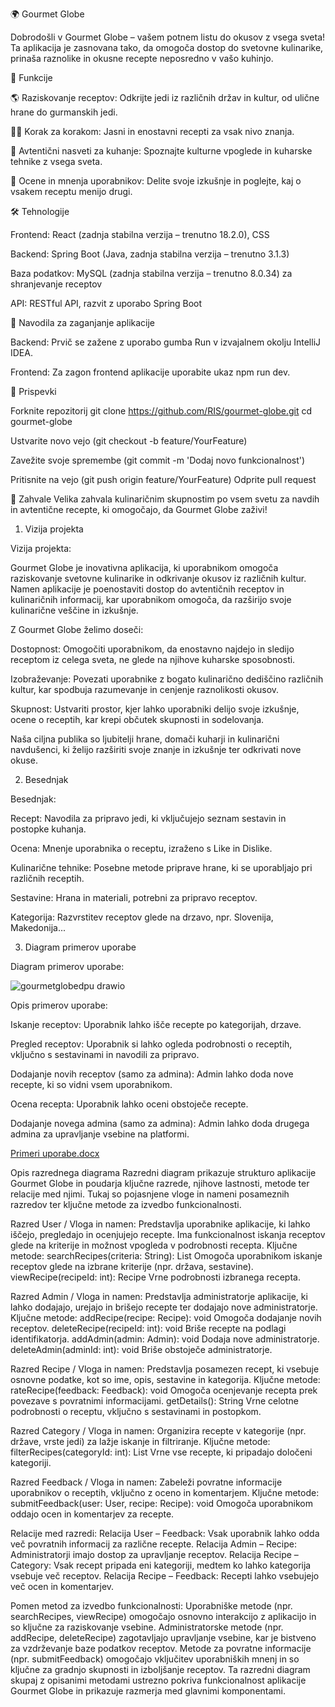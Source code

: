 🌍 Gourmet Globe

Dobrodošli v Gourmet Globe – vašem potnem listu do okusov z vsega sveta! Ta aplikacija je zasnovana tako, da omogoča dostop do svetovne kulinarike, prinaša raznolike in okusne recepte neposredno v vašo kuhinjo.

🚀 Funkcije

🌎 Raziskovanje receptov: Odkrijte jedi iz različnih držav in kultur, od ulične hrane do gurmanskih jedi.

🧑‍🍳 Korak za korakom: Jasni in enostavni recepti za vsak nivo znanja.

🥣 Avtentični nasveti za kuhanje: Spoznajte kulturne vpoglede in kuharske tehnike z vsega sveta.

💬 Ocene in mnenja uporabnikov: Delite svoje izkušnje in poglejte, kaj o vsakem receptu menijo drugi.


🛠️ Tehnologije

Frontend: React (zadnja stabilna verzija – trenutno 18.2.0), CSS

Backend: Spring Boot (Java, zadnja stabilna verzija – trenutno 3.1.3)

Baza podatkov: MySQL (zadnja stabilna verzija – trenutno 8.0.34) za shranjevanje receptov

API: RESTful API, razvit z uporabo Spring Boot


🔧 Navodila za zaganjanje aplikacije

Backend: Prvič se zažene z uporabo gumba Run v izvajalnem okolju IntelliJ IDEA.

Frontend: Za zagon frontend aplikacije uporabite ukaz npm run dev.


🤝 Prispevki

Forknite repozitorij
git clone https://github.com/RIS/gourmet-globe.git
cd gourmet-globe


Ustvarite novo vejo (git checkout -b feature/YourFeature)

Zavežite svoje spremembe (git commit -m 'Dodaj novo funkcionalnost')

Pritisnite na vejo (git push origin feature/YourFeature)
Odprite pull request


🌟 Zahvale
Velika zahvala kulinaričnim skupnostim po vsem svetu za navdih in avtentične recepte, ki omogočajo, da Gourmet Globe zaživi!

1. Vizija projekta

Vizija projekta:

Gourmet Globe je inovativna aplikacija, ki uporabnikom omogoča raziskovanje svetovne kulinarike in odkrivanje okusov iz različnih kultur. Namen aplikacije je poenostaviti dostop do avtentičnih receptov in kulinaričnih informacij, kar uporabnikom omogoča, da razširijo svoje kulinarične veščine in izkušnje.

Z Gourmet Globe želimo doseči:

Dostopnost: Omogočiti uporabnikom, da enostavno najdejo in sledijo receptom iz celega sveta, ne glede na njihove kuharske sposobnosti.

Izobraževanje: Povezati uporabnike z bogato kulinarično dediščino različnih kultur, kar spodbuja razumevanje in cenjenje raznolikosti okusov.

Skupnost: Ustvariti prostor, kjer lahko uporabniki delijo svoje izkušnje, ocene o receptih, kar krepi občutek skupnosti in sodelovanja.

Naša ciljna publika so ljubitelji hrane, domači kuharji in kulinarični navdušenci, ki želijo razširiti svoje znanje in izkušnje ter odkrivati nove okuse.


2. Besednjak
   
Besednjak:

Recept: Navodila za pripravo jedi, ki vključujejo seznam sestavin in postopke kuhanja.

Ocena: Mnenje uporabnika o receptu, izraženo s Like in Dislike.

Kulinarične tehnike: Posebne metode priprave hrane, ki se uporabljajo pri različnih receptih.

Sestavine: Hrana in materiali, potrebni za pripravo receptov.

Kategorija: Razvrstitev receptov glede na drzavo, npr. Slovenija, Makedonija...


3. Diagram primerov uporabe

Diagram primerov uporabe:

![gourmetglobedpu drawio](https://github.com/user-attachments/assets/e91583e6-8079-41b2-a8be-a17ec48ff5bd)



Opis primerov uporabe:

Iskanje receptov: Uporabnik lahko išče recepte po kategorijah, drzave.

Pregled receptov: Uporabnik si lahko ogleda podrobnosti o receptih, vključno s sestavinami in navodili za pripravo.

Dodajanje novih receptov (samo za admina): Admin lahko doda nove recepte, ki so vidni vsem uporabnikom.

Ocena recepta: Uporabnik lahko oceni obstoječe recepte.

Dodajanje novega admina (samo za admina): Admin lahko doda drugega admina za upravljanje vsebine na platformi.

[Primeri uporabe.docx](https://github.com/user-attachments/files/17806514/Primeri.uporabe.docx)

Opis razrednega diagrama
Razredni diagram prikazuje strukturo aplikacije Gourmet Globe in poudarja ključne razrede, njihove lastnosti, metode ter relacije med njimi. Tukaj so pojasnjene vloge in nameni posameznih razredov ter ključne metode za izvedbo funkcionalnosti.

Razred User / Vloga in namen:
Predstavlja uporabnike aplikacije, ki lahko iščejo, pregledajo in ocenjujejo recepte.
Ima funkcionalnost iskanja receptov glede na kriterije in možnost vpogleda v podrobnosti recepta.
Ključne metode:
searchRecipes(criteria: String): List
Omogoča uporabnikom iskanje receptov glede na izbrane kriterije (npr. država, sestavine).
viewRecipe(recipeId: int): Recipe
Vrne podrobnosti izbranega recepta.

Razred Admin / Vloga in namen:
Predstavlja administratorje aplikacije, ki lahko dodajajo, urejajo in brišejo recepte ter dodajajo nove administratorje.
Ključne metode:
addRecipe(recipe: Recipe): void
Omogoča dodajanje novih receptov.
deleteRecipe(recipeId: int): void
Briše recepte na podlagi identifikatorja.
addAdmin(admin: Admin): void
Dodaja nove administratorje.
deleteAdmin(adminId: int): void
Briše obstoječe administratorje.

Razred Recipe / Vloga in namen:
Predstavlja posamezen recept, ki vsebuje osnovne podatke, kot so ime, opis, sestavine in kategorija.
Ključne metode:
rateRecipe(feedback: Feedback): void
Omogoča ocenjevanje recepta prek povezave s povratnimi informacijami.
getDetails(): String
Vrne celotne podrobnosti o receptu, vključno s sestavinami in postopkom.

Razred Category / Vloga in namen:
Organizira recepte v kategorije (npr. države, vrste jedi) za lažje iskanje in filtriranje.
Ključne metode:
filterRecipes(categoryId: int): List<Recipe>
Vrne vse recepte, ki pripadajo določeni kategoriji.

Razred Feedback / Vloga in namen:
Zabeleži povratne informacije uporabnikov o receptih, vključno z oceno in komentarjem.
Ključne metode:
submitFeedback(user: User, recipe: Recipe): void
Omogoča uporabnikom oddajo ocen in komentarjev za recepte.

Relacije med razredi:
Relacija User – Feedback:
Vsak uporabnik lahko odda več povratnih informacij za različne recepte.
Relacija Admin – Recipe:
Administratorji imajo dostop za upravljanje receptov.
Relacija Recipe – Category:
Vsak recept pripada eni kategoriji, medtem ko lahko kategorija vsebuje več receptov.
Relacija Recipe – Feedback:
Recepti lahko vsebujejo več ocen in komentarjev.

Pomen metod za izvedbo funkcionalnosti:
Uporabniške metode (npr. searchRecipes, viewRecipe) omogočajo osnovno interakcijo z aplikacijo in so ključne za raziskovanje vsebine.
Administratorske metode (npr. addRecipe, deleteRecipe) zagotavljajo upravljanje vsebine, kar je bistveno za vzdrževanje baze podatkov receptov.
Metode za povratne informacije (npr. submitFeedback) omogočajo vključitev uporabniških mnenj in so ključne za gradnjo skupnosti in izboljšanje receptov.
Ta razredni diagram skupaj z opisanimi metodami ustrezno pokriva funkcionalnost aplikacije Gourmet Globe in prikazuje razmerja med glavnimi komponentami.

